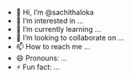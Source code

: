 - 👋 Hi, I’m @sachithaloka
- 👀 I’m interested in ...
- 🌱 I’m currently learning ...
- 💞️ I’m looking to collaborate on ...
- 📫 How to reach me ...
- 😄 Pronouns: ...
- ⚡ Fun fact: ...

<!---
sachithaloka/sachithaloka is a ✨ special ✨ repository because its `README.md` (this file) appears on your GitHub profile.
You can click the Preview link to take a look at your changes.
--->

